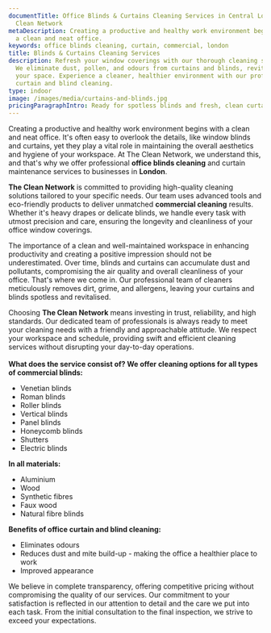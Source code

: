 ```yaml
---
documentTitle: Office Blinds & Curtains Cleaning Services in Central London - The
  Clean Network
metaDescription: Creating a productive and healthy work environment begins with
  a clean and neat office.
keywords: office blinds cleaning, curtain, commercial, london
title: Blinds & Curtains Cleaning Services
description: Refresh your window coverings with our thorough cleaning services.
  We eliminate dust, pollen, and odours from curtains and blinds, revitalising
  your space. Experience a cleaner, healthier environment with our professional
  curtain and blind cleaning.
type: indoor
image: /images/media/curtains-and-blinds.jpg
pricingParagraphIntro: Ready for spotless blinds and fresh, clean curtains in your office?
---
```

Creating a productive and healthy work environment begins with a clean and neat office. It's often easy to overlook the details, like window blinds and curtains, yet they play a vital role in maintaining the overall aesthetics and hygiene of your workspace. At The Clean Network, we understand this, and that's why we offer professional <strong>office blinds cleaning</strong> and curtain maintenance services to businesses in <strong>London</strong>.

<strong>The Clean Network</strong> is committed to providing high-quality cleaning solutions tailored to your specific needs. Our team uses advanced tools and eco-friendly products to deliver unmatched <strong>commercial cleaning</strong> results. Whether it's heavy drapes or delicate blinds, we handle every task with utmost precision and care, ensuring the longevity and cleanliness of your office window coverings.

The importance of a clean and well-maintained workspace in enhancing productivity and creating a positive impression should not be underestimated. Over time, blinds and curtains can accumulate dust and pollutants, compromising the air quality and overall cleanliness of your office. That's where we come in. Our professional team of cleaners meticulously removes dirt, grime, and allergens, leaving your curtains and blinds spotless and revitalised.

Choosing <strong>The Clean Network</strong> means investing in trust, reliability, and high standards. Our dedicated team of professionals is always ready to meet your cleaning needs with a friendly and approachable attitude. We respect your workspace and schedule, providing swift and efficient cleaning services without disrupting your day-to-day operations.\
\
**What does the service consist of? We offer cleaning options for all types of commercial blinds:**

* Venetian blinds
* Roman blinds
* Roller blinds
* Vertical blinds
* Panel blinds
* Honeycomb blinds
* Shutters
* Electric blinds

**In all materials:**

* Aluminium
* Wood
* Synthetic fibres
* Faux wood
* Natural fibre blinds

**Benefits of office curtain and blind cleaning:**

* Eliminates odours
* Reduces dust and mite build-up - making the office a healthier place to work
* Improved appearance

We believe in complete transparency, offering competitive pricing without compromising the quality of our services. Our commitment to your satisfaction is reflected in our attention to detail and the care we put into each task. From the initial consultation to the final inspection, we strive to exceed your expectations.
